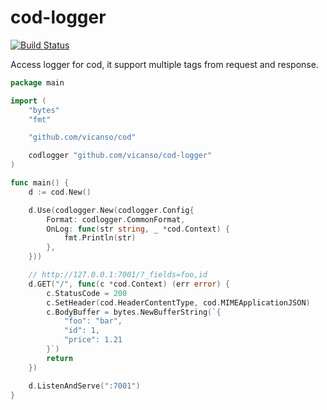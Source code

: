 # cod-logger

[![Build Status](https://img.shields.io/travis/vicanso/cod-logger.svg?label=linux+build)](https://travis-ci.org/vicanso/cod-logger)

Access logger for cod, it support multiple tags from request and response.

```go
package main

import (
	"bytes"
	"fmt"

	"github.com/vicanso/cod"

	codlogger "github.com/vicanso/cod-logger"
)

func main() {
	d := cod.New()

	d.Use(codlogger.New(codlogger.Config{
		Format: codlogger.CommonFormat,
		OnLog: func(str string, _ *cod.Context) {
			fmt.Println(str)
		},
	}))

	// http://127.0.0.1:7001/?_fields=foo,id
	d.GET("/", func(c *cod.Context) (err error) {
		c.StatusCode = 200
		c.SetHeader(cod.HeaderContentType, cod.MIMEApplicationJSON)
		c.BodyBuffer = bytes.NewBufferString(`{
			"foo": "bar",
			"id": 1,
			"price": 1.21
		}`)
		return
	})

	d.ListenAndServe(":7001")
}
```